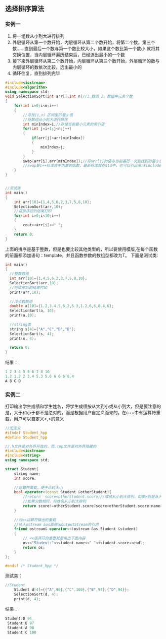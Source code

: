 ## 选择排序算法
### 实例一
1. 将一组数从小到大进行排列
2. 外层循环从第一个数开始，内层循环从第二个数开始，将第二个数，第三个数……直到最后一个数与第一个数比较大小，如果这个数比第一个数小
就将其交换位置，当内层循环遍历结束后，已经选出最小的一个数
3. 接下来外层循环从第二个数开始，内层循环从第三个数开始，外层循环的数与内层循环的数依次比较，选出最小的
4. 循环往复，直到排列完毕
```c++
#include<iostream>
#include<algorithm>
using namespace std;
void SelectionSort(int arr[],int n)//1.数组 2，数组中元素个数
{
    for(int i=0;i<n;i++)
    {
        //寻找[i,n）区间里的最小值
        //将数组从小到大进行排序
        int minIndex=i;//存储当前最小元素的索引值
        for(int j=i+1;j<n;j++)
        {
            if(arr[j]<arr[minIndex])
            {
                minIndex=j;
            }
        }
        swap(arr[i],arr[minIndex]);//将arr[i]的值与当前遍历一次后找到的最小值进行交换
        //swap是c++标准库中内置的函数，最新标准就在std中，也可以引出来:#include<algorithm>
    }
}


//测试类
int main()
{
    int arr[10]={1,4,5,6,2,3,7,5,8,10};
    SelectionSort(arr,10);
    //将排序后的结果打印
    for(int i=0;i<10;i++)
    {
        cout<<arr[i]<<" ";
    }
    return 0;
}
```
上面的排序是基于整数，但是也要比较其他类型的，所以要使用模版,在每个函数的前面都添加语句：template<typename T>，并且函数参数的数组型都改为T。
 下面是测试类:
  ```c++
  int main()
{
    //整数数组
    int arr[10]={1,4,5,6,2,3,7,5,8,10};
    SelectionSort(arr,10);
    //将排序后的结果打印
    print(arr,10);
    
    //浮点数数组
    double a[10]={1.2,3.4,5.6,2,5.3,1.2,6,6,8.4,6};
    SelectionSort(a, 10);
    print(a,10);
    
    //string类
    string s[4]={"A","C","D","B"};
    SelectionSort(s, 4);
    print(s, 4);
    
    return 0;
}
```
结果：
```c++
1 2 3 4 5 5 6 7 8 10 
1.2 1.2 2 3.4 5.3 5.6 6 6 6 8.4 
A B C D 
```
### 实例二
打印输出学生成绩和学生姓名，将学生成绩按从大到小或从小到大，但是要注意的是，大于和小于都不是绝对的，而是根据用户自定义而来的。在c++中有运算符重载，用户可以自定义<,>的意义
```c++
//宏定义
#ifndef Student_hpp
#define Student_hpp

//.h文件是对外界开放的，而.cpp文件是对外界隐藏的
#include<iostream>
#include<string>
using namespace std;

struct Student{
    string name;
    int score;
    
    //运算符重载，便于比较大小
    bool operator<(const Student &otherStudent){
        //return  score<otherStudent.score;//成绩从小到大排列，如果>则是从大到小
        //如果分数相同，将姓名从小到大排列
        return score!=otherStudent.score?score<otherStudent.score:name<otherStudent.name;
    }
    
    //对<<运算符输出的重载
    //传入ostream &os即输出outputStream的引用
    friend ostream& operator<<(ostream &os,Student &student)
    {
        // <<运算符的意思就是输出下面内容
        os<<"Student:"<<student.name<<" "<<student.score<<endl;
        return os;
    }
};

#endif /* Student_hpp */
```
测试类：
```c++
//Student
    Student d[4]={{"A",98},{"C",100},{"B",97},{"D",94}};
    SelectionSort(d, 4);
    print(d, 4);
```
结果：
```c++
Student:D 94
 Student:B 97
 Student:A 98
 Student:C 100
```
